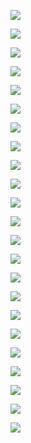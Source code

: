 ![](./Exports/Colors.png)

![](./Exports/Fonts.png)

![](./Exports/Index%20-%20Not%20signed%20in%20–%20Forgot%20Password%20–%20Success.png)

![](./Exports/Index%20-%20Not%20signed%20in%20–%20Forgot%20Password.png)

![](./Exports/Index%20-%20Not%20signed%20in.png)

![](./Exports/Index%20-%20Signed%20In%20–%20Admin.png)

![](./Exports/Index%20-%20Signed%20In.png)

![](./Exports/Messages%20–%20Seller%20talking%20to%20buyer%20–%20buyer%20requested%20–%20Step%202.png)

![](./Exports/Messages%20–%20Seller%20talking%20to%20buyer%20–%20buyer%20requested%20–%20Step%203.png)

![](./Exports/Messages%20–%20Seller%20talking%20to%20buyer%20–%20buyer%20requested.png)

![](./Exports/Messages%20–%20Seller%20talking%20to%20buyer.png)

![](./Exports/Messages.png)

![](./Exports/My%20Resale%20–%20Product%20Edit%20&%20New%20Resale%20–%20Sold.png)

![](./Exports/My%20Resale%20–%20Product%20Edit%20&%20New%20Resale.png)

![](./Exports/My%20Resale%20–%20Sold%20Details.png)

![](./Exports/My%20Resale.png)

![](./Exports/Product%20Detail%20Page%20&%20Buyer%20Chat%20–%20Requested%20Purchase%20–%20Full%20Phase.png)

![](./Exports/Product%20Detail%20Page%20&%20Buyer%20Chat%20–%20Requested%20Purchase.png)

![](./Exports/Product%20Detail%20Page%20&%20Buyer%20Chat.png)

![](./Exports/Product%20Page%20&%20Chat.png)

![](./Exports/Profile%20–%20Followings%20and%20Followers.png)

![](./Exports/Profile.png)

![](./Exports/Sign%20Up.png)

